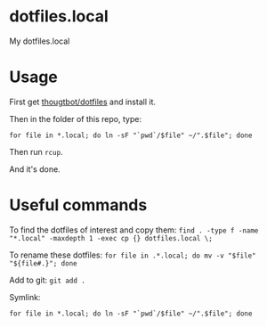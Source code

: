 # dotfiles.local
My dotfiles.local


# Usage
First get [thougtbot/dotfiles](https://github.com/thoughtbot/dotfiles) and
install it.

Then in the folder of this repo, type:
```
for file in *.local; do ln -sF "`pwd`/$file" ~/".$file"; done
```

Then run `rcup`.

And it's done.


# Useful commands
To find the dotfiles of interest and copy them:
`find . -type f -name "*.local" -maxdepth 1 -exec cp {} dotfiles.local \;`

To rename these dotfiles:
`for file in .*.local; do mv -v "$file" "${file#.}"; done`

Add to git:
`git add .`

Symlink:
```
for file in *.local; do ln -sF "`pwd`/$file" ~/".$file"; done
```
